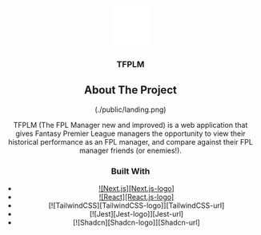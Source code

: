 <!-- PROJECT LOGO -->
<br />
<div align="center">
  <a href="https://github.com/max-b10/TFPLM">
    <img src="public/fpl.svg" alt="Logo" width="80" height="80">
  </a>

  <h3 align="center">TFPLM</h3>

<!-- ABOUT THE PROJECT -->

## About The Project

(./public/landing.png)

TFPLM (The FPL Manager new and improved) is a web application that gives Fantasy Premier League managers the opportunity to view their historical performance as an FPL manager, and compare against their FPL manager friends (or enemies!).

### Built With

- [![Next.js][Next.js-logo]][Next-url]
- [![React][React.js-logo]][React-url]
- [![TailwindCSS][TailwindCSS-logo]][TailwindCSS-url]
- [![Jest][Jest-logo]][Jest-url]
- [![Shadcn][Shadcn-logo]][Shadcn-url]

[Next.js]: https://img.shields.io/badge/next.js-000000?style=for-the-badge&logo=nextdotjs&logoColor=white
[Next-url]: https://nextjs.org/
[React.js]: https://img.shields.io/badge/React-20232A?style=for-the-badge&logo=react&logoColor=61DAFB
[React-url]: https://reactjs.org/

